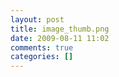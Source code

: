 ```yaml
---
layout: post
title: image_thumb.png
date: 2009-08-11 11:02
comments: true
categories: []
---
```


